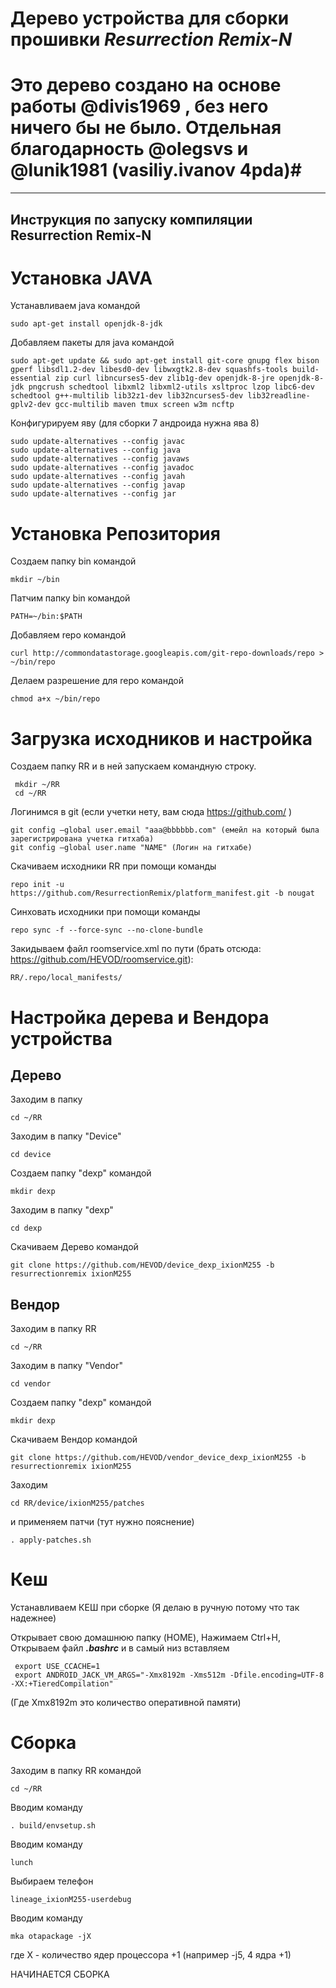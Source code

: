 # Дерево устройства для сборки прошивки *Resurrection Remix-N*
# Это дерево создано на основе работы @divis1969 , без него ничего бы не было. Отдельная благодарность @olegsvs и @lunik1981 (vasiliy.ivanov 4pda)#
---------------
Инструкция по запуску компиляции Resurrection Remix-N
---------------

# Установка JAVA
Устанавливаем java командой
```
sudo apt-get install openjdk-8-jdk
```
Добавляем пакеты для java командой
```
sudo apt-get update && sudo apt-get install git-core gnupg flex bison gperf libsdl1.2-dev libesd0-dev libwxgtk2.8-dev squashfs-tools build-essential zip curl libncurses5-dev zlib1g-dev openjdk-8-jre openjdk-8-jdk pngcrush schedtool libxml2 libxml2-utils xsltproc lzop libc6-dev schedtool g++-multilib lib32z1-dev lib32ncurses5-dev lib32readline-gplv2-dev gcc-multilib maven tmux screen w3m ncftp
```
Конфигурируем яву (для сборки 7 андроида нужна ява 8)
```
sudo update-alternatives --config javac 
sudo update-alternatives --config java 
sudo update-alternatives --config javaws 
sudo update-alternatives --config javadoc 
sudo update-alternatives --config javah 
sudo update-alternatives --config javap 
sudo update-alternatives --config jar
```

# Установка Репозитория

Создаем папку bin командой

```
mkdir ~/bin
```
Патчим папку bin командой
```
PATH=~/bin:$PATH
```
Добавляем repo командой
```
curl http://commondatastorage.googleapis.com/git-repo-downloads/repo > ~/bin/repo
```
Делаем разрешение для repo командой
```
chmod a+x ~/bin/repo
```
# Загрузка исходников и настройка

Создаем папку RR и в ней запускаем командную строку. 

```
 mkdir ~/RR
 cd ~/RR
```
Логинимся в git (если учетки нету, вам сюда https://github.com/ ) 

```
git config —global user.email "aaa@bbbbbb.com" (емейл на который была зарегистрирована учетка гитхаба) 
git config —global user.name "NAME" (Логин на гитхабе)
```
Скачиваем исходники RR при помощи команды
```
repo init -u https://github.com/ResurrectionRemix/platform_manifest.git -b nougat
```
Cинховать исходники при помощи команды
```
repo sync -f --force-sync --no-clone-bundle
```
Закидываем файл roomservice.xml по пути (брать отсюда: https://github.com/HEVOD/roomservice.git):
```
RR/.repo/local_manifests/
```

# Настройка дерева и Вендора устройства

## Дерево

Заходим в папку
```
cd ~/RR
```
Заходим в папку "Device"
```
cd device
```
Создаем папку "dexp" командой
```
mkdir dexp
```
Заходим в папку "dexp"
```
cd dexp
```
Скачиваем Дерево командой
```
git clone https://github.com/HEVOD/device_dexp_ixionM255 -b resurrectionremix ixionM255
```
## Вендор

Заходим в папку RR
```
cd ~/RR
```
Заходим в папку "Vendor"
```
cd vendor
```
Создаем папку "dexp" командой
```
mkdir dexp
```
Скачиваем Вендор командой
```
git clone https://github.com/HEVOD/vendor_device_dexp_ixionM255 -b resurrectionremix ixionM255
```
Заходим 
```
cd RR/device/ixionM255/patches
```
и применяем патчи (тут нужно пояснение)
```
. apply-patches.sh
```

# Кеш

Устанавливаем КЕШ при сборке (Я делаю в ручную потому что так надежнее)

Открывает свою домашнюю папку (HOME), Нажимаем Ctrl+H, Открываем файл ***.bashrc*** и в самый низ вставляем
```
 export USE_CCACHE=1
 export ANDROID_JACK_VM_ARGS="-Xmx8192m -Xms512m -Dfile.encoding=UTF-8 -XX:+TieredCompilation"
```
(Где Xmx8192m это количество оперативной памяти)

# Сборка

Заходим в папку RR командой
```
cd ~/RR
```
Вводим команду
```
. build/envsetup.sh
```
Вводим команду
```
lunch
```
Выбираем телефон
```
lineage_ixionM255-userdebug
```
Вводим команду
```
mka otapackage -jX
```
где Х - количество ядер процессора +1 (например -j5, 4 ядра +1)

НАЧИНАЕТСЯ СБОРКА

